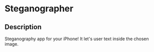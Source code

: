 # Steganographer

## Description 

Steganography app for your iPhone! It let's user text inside the chosen image. 
